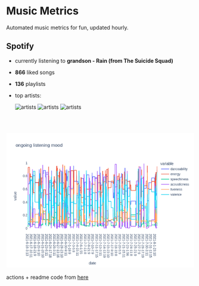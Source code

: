 # Music Metrics

Automated music metrics for fun, updated hourly.

## Spotify

- currently listening to **grandson - Rain (from The Suicide Squad)**

- **866** liked songs
- **136** playlists

- top artists: 

    ![artists](https://i.scdn.co/image/ab6761610000f178674ff007ae3142f086057881) ![artists](https://i.scdn.co/image/ab6761610000f178791df44171e57a2fe6e21659) ![artists](https://i.scdn.co/image/ab6761610000f17806d8307f49aa70bfb11f3d78)

<br></br>

<!-- ## Audio features for currently playing

![feature spread](figures/auto.png) -->

![ongoing features](figures/timeseries.png)

actions + readme code from [here](https://github.com/gargakshit/gargakshit)
